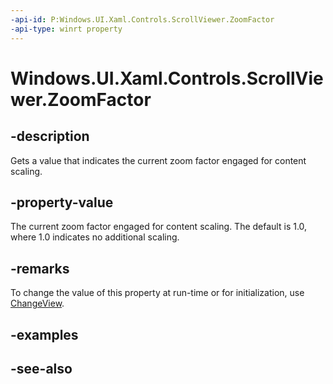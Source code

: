 ```yaml
---
-api-id: P:Windows.UI.Xaml.Controls.ScrollViewer.ZoomFactor
-api-type: winrt property
---
```


<!-- Property syntax
public float ZoomFactor { get; }
-->

# Windows.UI.Xaml.Controls.ScrollViewer.ZoomFactor

## -description
Gets a value that indicates the current zoom factor engaged for content scaling.



## -property-value
The current zoom factor engaged for content scaling. The default is 1.0, where 1.0 indicates no additional scaling.

## -remarks
To change the value of this property at run-time or for initialization, use [ChangeView](scrollviewer_changeview_1425504772.md).

## -examples

## -see-also
